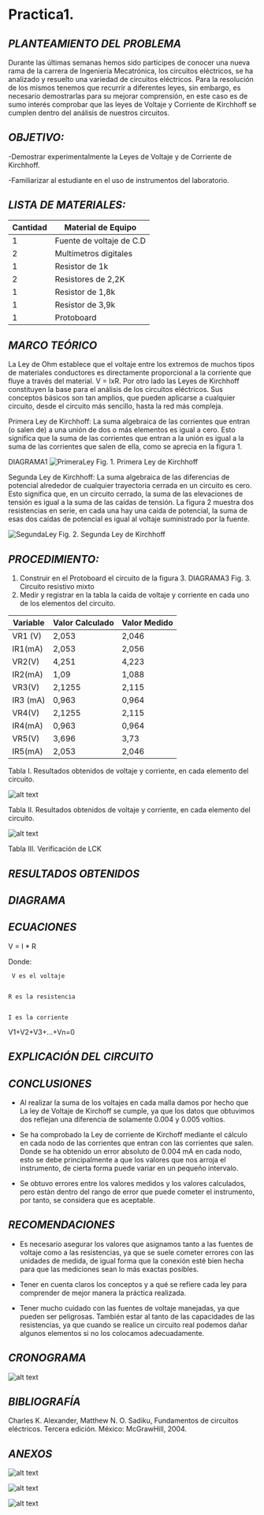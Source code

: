 # Practica1.


## *PLANTEAMIENTO DEL PROBLEMA*

Durante las últimas semanas hemos sido participes de conocer una nueva rama de la carrera de Ingeniería Mecatrónica, los circuitos eléctricos, se ha analizado y resuelto una variedad de circuitos eléctricos. Para la resolución de los mismos tenemos que recurrir a diferentes leyes, sin embargo, es necesario demostrarlas para su mejorar comprensión, en este caso es de sumo interés comprobar que las leyes de Voltaje y Corriente de Kirchhoff se cumplen dentro del análisis de nuestros circuitos.

## *OBJETIVO:*

-Demostrar experimentalmente la Leyes de Voltaje y de Corriente de Kirchhoff.

-Familiarizar al estudiante en el uso de instrumentos del laboratorio.

## *LISTA DE MATERIALES:*


| Cantidad | Material de Equipo |
| ------------- | ------------- |
| 1  | Fuente de voltaje de C.D |
| 2  | Multímetros digitales |
|  1 | Resistor de 1k  |
|  2 | Resistores de 2,2K  |
| 1 | Resistor de 1,8k  |
| 1  | Resistor de 3,9k  |
| 1  | Protoboard          |

## *MARCO TEÓRICO*

La Ley de Ohm establece que el voltaje entre los extremos de muchos tipos de materiales conductores es directamente proporcional a la corriente que fluye a través del material.      V = IxR. Por otro lado las Leyes de Kirchhoff constituyen la base para el análisis de los circuitos eléctricos. Sus conceptos básicos son tan amplios, que pueden aplicarse a cualquier circuito, desde el circuito más sencillo, hasta la red más compleja.

Primera Ley de Kirchhoff: La suma algebraica de las corrientes que entran (o salen de) a una unión de dos o más elementos es igual a cero. Esto significa que la suma de las corrientes que entran a la unión es igual a la suma de las corrientes que salen de ella, como se aprecia en la figura 1.

DIAGRAMA1
![PrimeraLey](https://github.com/Kevi7k/Practica1./blob/master/Img/Diagrama%201.png)
Fig. 1. Primera Ley de Kirchhoff

Segunda Ley de Kirchhoff: La suma algebraica de las diferencias de potencial alrededor de cualquier trayectoria cerrada en un circuito es cero. Esto significa que, en un circuito cerrado, la suma de las elevaciones de tensión es igual a la suma de las caídas de tensión. La figura 2 muestra dos resistencias en serie, en cada una hay una caída de potencial, la suma de esas dos caídas de potencial es igual al voltaje suministrado por la fuente. 

![SegundaLey](https://github.com/Kevi7k/Practica1./blob/master/Img/Diagrama%202.png)
Fig. 2. Segunda Ley de Kirchhoff


## *PROCEDIMIENTO:*

1.	Construir en el Protoboard el circuito de la figura 3.
DIAGRAMA3
Fig. 3. Circuito resistivo mixto
2.	Medir y registrar en la tabla la caída de voltaje y corriente en cada uno de los elementos del circuito.

| Variable | Valor Calculado | Valor Medido |
| ----- | ----- | ----- |
| VR1 (V) | 2,053 | 2,046 |
| IR1(mA) | 2,053 | 2,056 |
| VR2(V) | 4,251 | 4,223 |
| IR2(mA) | 1,09 |1,088|
| VR3(V) | 2,1255 | 2,115 |
| IR3 (mA) | 0,963 | 0,964 |
| VR4(V) | 2,1255 | 2,115|
| IR4(mA) |  0,963 | 0,964 |
| VR5(V) | 3,696 | 3,73|
| IR5(mA) | 2,053 | 2,046|

Tabla  I. Resultados obtenidos de voltaje y corriente, en cada elemento del circuito.

![alt text](https://github.com/Kevi7k/Practica1./blob/master/Img/Tabla%202.png)

Tabla II. Resultados obtenidos de voltaje y corriente, en cada elemento del circuito.

![alt text](https://github.com/Kevi7k/Practica1./blob/master/Img/Tabla%203.png)

Tabla III. Verificación de LCK

## *RESULTADOS OBTENIDOS*





## *DIAGRAMA*



## *ECUACIONES*


V = I * R 


Donde: 

	 V es el voltaje


	R es la resistencia
	
	
	I es la corriente
	
	
V1+V2+V3+…+Vn=0


## *EXPLICACIÓN DEL CIRCUITO*



## *CONCLUSIONES*

-	Al realizar la suma de los voltajes en cada malla damos por hecho que La ley de Voltaje de Kirchoff se cumple, ya que los datos que obtuvimos dos reflejan una diferencia de solamente 0.004 y 0.005 voltios.

-	Se ha comprobado la Ley de corriente de Kirchoff mediante el cálculo en cada nodo de las corrientes que entran con las corrientes que salen. Donde se ha obtenido un error absoluto de 0.004 mA en cada nodo, esto se debe principalmente a que los valores que nos arroja el instrumento, de cierta forma puede variar en un pequeño intervalo.

-	Se obtuvo errores entre los valores medidos y los valores calculados, pero están dentro del rango de error que puede cometer el instrumento, por tanto, se considera que es aceptable.

## *RECOMENDACIONES*

-	Es necesario asegurar los valores que asignamos tanto a las fuentes de voltaje como a las resistencias, ya que se suele cometer errores con las unidades de medida, de igual forma que la conexión esté bien hecha para que las mediciones sean lo más exactas posibles.

-	Tener en cuenta claros los conceptos y a qué se refiere cada ley para comprender de mejor manera la práctica realizada.

-	Tener mucho cuidado con las fuentes de voltaje manejadas, ya que pueden ser peligrosas. También estar al tanto de las capacidades de las resistencias, ya que cuando se realice un circuito real podemos dañar algunos elementos si no los colocamos adecuadamente.


## *CRONOGRAMA*

![alt text](https://github.com/Kevi7k/Practica/blob/master/Cronograma/Cronograma.jpeg)

## *BIBLIOGRAFÍA*

Charles K. Alexander, Matthew N. O. Sadiku, Fundamentos de circuitos eléctricos. Tercera edición. México: McGrawHill, 2004.

## *ANEXOS*
![alt text](https://github.com/Kevi7k/Practica/blob/master/Img/Mallas.jpeg)

![alt text](https://github.com/Kevi7k/Practica/blob/master/Img/Corrientes.png)

![alt text](https://github.com/Kevi7k/Practica/blob/master/Img/Procedimiento%20circuito.jpg)


